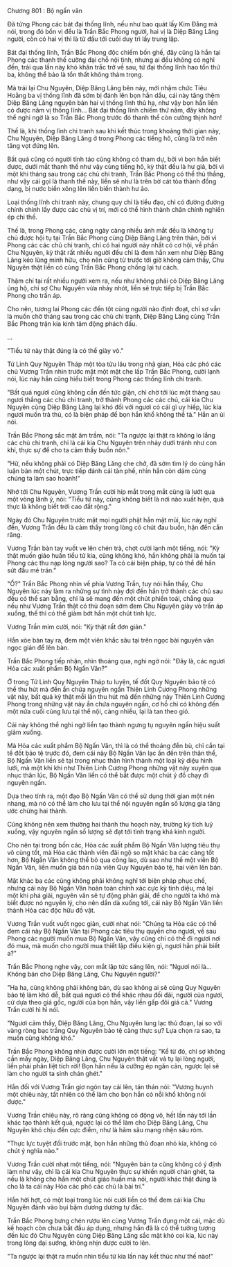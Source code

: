 




Chương 801 : Bộ ngấn văn


Đã từng Phong các bát đại thống lĩnh, nếu như bao quát lấy Kim Đằng mà nói, trong đó bốn vị đều là Trần Bắc Phong người, hai vị là Diệp Băng Lăng người, còn có hai vị thì là từ đầu tới cuối duy trì lấy trung lập.

Bát đại thống lĩnh, Trần Bắc Phong độc chiếm bốn ghế, đây cũng là hắn tại Phong các thanh thế cường đại chỗ nội tình, nhưng ai đều không có nghĩ đến, trải qua lần này khó khăn trắc trở về sau, tứ đại thống lĩnh hao tổn thứ ba, không thể bảo là tổn thất không thảm trọng.

Mà trái lại Chu Nguyên, Diệp Băng Lăng bên này, mới nhậm chức Tiêu Hoằng ba vị thống lĩnh đã sớm bị đánh lên bọn hắn dấu, cái này tăng thêm Diệp Băng Lăng nguyên bản hai vị thống lĩnh thủ hạ, như vậy bọn hắn liền có được năm vị thống lĩnh... Bát đại thống lĩnh chiếm thứ năm, đây không thể nghi ngờ là so Trần Bắc Phong trước đó thanh thế còn cường thịnh hơn!

Thế là, khi thống lĩnh chi tranh sau khi kết thúc trong khoảng thời gian này, Chu Nguyên, Diệp Băng Lăng ở trong Phong các tiếng hô, cũng là trở nên tăng vọt đứng lên.

Bất quá cũng có người tỉnh táo cũng không có tham dự, bởi vì bọn hắn biết được, dưới mắt thanh thế như vậy cùng tiếng hô, kỳ thật đều là hư giả, bởi vì một khi tháng sau trong các chủ chi tranh, Trần Bắc Phong có thể thủ thắng, như vậy cái gọi là thanh thế này, liền sẽ như là trên bờ cát tòa thành đồng dạng, bị nước biển xông lên liền biến thành hư ảo.

Loại thống lĩnh chi tranh này, chung quy chỉ là tiểu đạo, chỉ có đường đường chính chính lấy được các chủ vị trí, mới có thể hình thành chân chính nghiền ép chi thế.

Thế là, trong Phong các, càng ngày càng nhiều ánh mắt đều là không tự chủ được hội tụ tại Trần Bắc Phong cùng Diệp Băng Lăng trên thân, bởi vì Phong các các chủ chi tranh, chỉ có hai người này nhất có cơ hội, về phần Chu Nguyên, kỳ thật rất nhiều người đều chỉ là đem hắn xem như Diệp Băng Lăng kéo lũng minh hữu, cho nên cũng từ trước tới giờ không cảm thấy, Chu Nguyên thật liền có cùng Trần Bắc Phong chống lại tư cách.

Thậm chí tại rất nhiều người xem ra, nếu như không phải có Diệp Băng Lăng ủng hộ, chỉ sợ Chu Nguyên vừa nhảy nhót, liền sẽ trực tiếp bị Trần Bắc Phong cho trấn áp.

Cho nên, tương lai Phong các đến tột cùng người nào định đoạt, chỉ sợ vẫn là muốn chờ tháng sau trong các chủ chi tranh, Diệp Băng Lăng cùng Trần Bắc Phong trận kia kinh tâm động phách đấu.

...

"Tiểu tử này thật đúng là có thể giày vò."

Tứ Linh Quy Nguyên Tháp một tòa tửu lâu trong nhã gian, Hỏa các phó các chủ Vương Trần nhìn trước mặt một mặt che lấp Trần Bắc Phong, cười lạnh nói, lúc này hắn cũng hiểu biết trong Phong các thống lĩnh chi tranh.

"Bất quá ngươi cũng không cần đến tức giận, chỉ chờ tới lúc một tháng sau ngươi thắng các chủ chi tranh, trở thành Phong các các chủ, cái kia Chu Nguyên cùng Diệp Băng Lăng lại khó đối với ngươi có cái gì uy hiếp, lúc kia ngươi muốn trả thù, có là biện pháp để bọn hắn khổ không thể tả." Hắn an ủi nói.

Trần Bắc Phong sắc mặt âm trầm, nói: "Ta ngược lại thật ra không lo lắng các chủ chi tranh, chỉ là cái kia Chu Nguyên trên nhảy dưới tránh như con khỉ, thực sự để cho ta cảm thấy buồn nôn."

"Hừ, nếu không phải có Diệp Băng Lăng che chở, đã sớm tìm lý do cùng hắn luận bàn một chút, trực tiếp đánh cái tàn phế, nhìn hắn còn dám cùng chúng ta làm sao hoành!"

Nhớ tới Chu Nguyên, Vương Trần cười híp mắt trong mắt cũng là lướt qua một vòng lãnh ý, nói: "Tiểu tử này, cũng không biết là nơi nào xuất hiện, quả thực là không biết trời cao đất rộng."

Ngày đó Chu Nguyên trước mặt mọi người phật hắn mặt mũi, lúc này nghĩ đến, Vương Trần đều là cảm thấy trong lòng có chút đau buồn, hận đến cắn răng.

Vương Trần bàn tay vuốt ve lên chén trà, chợt cười lạnh một tiếng, nói: "Kỳ thật muốn giáo huấn tiểu tử kia, cũng không khó, hắn không phải là muốn tại Phong các thu nạp lòng người sao? Ta có cái biện pháp, tự có thể để hắn sứt đầu mẻ trán."

"Ồ?" Trần Bắc Phong nhìn về phía Vương Trần, tuy nói hắn thấy, Chu Nguyên lúc này làm ra những sự tình này đợi đến hắn trở thành các chủ sau đều có thể san bằng, chỉ là sẽ mang đến một chút phiền toái, chẳng qua nếu như Vương Trần thật có thủ đoạn sớm đem Chu Nguyên giày vò trấn áp xuống, thế thì có thể giảm bớt hắn một chút tinh lực.

Vương Trần mỉm cười, nói: "Kỳ thật rất đơn giản."

Hắn xòe bàn tay ra, đem một viên khắc sâu tại trên ngọc bài nguyên văn ngọc giản để lên bàn.

Trần Bắc Phong tiếp nhận, nhìn thoáng qua, nghi ngờ nói: "Đây là, các ngươi Hỏa các xuất phẩm Bộ Ngấn Văn?"

Ở trong Tứ Linh Quy Nguyên Tháp tu luyện, tế đốt Quy Nguyên bảo tệ có thể thu hút mà đến ẩn chứa nguyên ngấn Thiên Linh Cương Phong những vật này, bất quá kỳ thật mỗi lần thu hút mà đến những này Thiên Linh Cương Phong trong những vật này ẩn chứa nguyên ngấn, cơ hồ chỉ có không đến một nửa cuối cùng lưu tại thể nội, càng nhiều, lại là tan theo gió.

Cái này không thể nghi ngờ liền tạo thành ngưng tụ nguyên ngấn hiệu suất giảm xuống.

Mà Hỏa các xuất phẩm Bộ Ngấn Văn, thì là có thể thoáng đền bù, chỉ cần tại tế đốt bảo tệ trước đó, đem cái này Bộ Ngấn Văn lạc ấn đến trên thân thể, Bộ Ngấn Văn liền sẽ tại trong nhục thân hình thành một loại kỳ diệu hình lưới, mà một khi khi như Thiên Linh Cương Phong những vật này xuyên qua nhục thân lúc, Bộ Ngấn Văn liền có thể bắt được một chút ý đồ chạy đi nguyên ngấn.

Dựa theo tính ra, một đạo Bộ Ngấn Văn có thể sử dụng thời gian một nén nhang, mà nó có thể làm cho lưu tại thể nội nguyên ngấn số lượng gia tăng ước chừng hai thành.

Cũng không nên xem thường hai thành thu hoạch này, trường kỳ tích luỹ xuống, vậy nguyên ngấn số lượng sẽ đạt tới tình trạng khá kinh người.

Cho nên tại trong bốn các, Hỏa các xuất phẩm Bộ Ngấn Văn lượng tiêu thụ vô cùng tốt, mà Hỏa các thành viên đãi ngộ so mặt khác ba các càng tốt hơn, Bộ Ngấn Văn không thể bỏ qua công lao, dù sao như thế một viên Bộ Ngấn Văn, liền muốn giá bán nửa viên Quy Nguyên bảo tệ, hai viên lên bán.

Mặt khác ba các cũng không phải không nghĩ tới biện pháp phục chế, nhưng cái này Bộ Ngấn Văn hoàn toàn chính xác cực kỳ tinh diệu, mà lại một khi phá giải, nguyên văn sẽ tự động phân giải, để cho người ta khó mà biết được nó nguyên lý, cho nên dần dà xuống tới, cái này Bộ Ngấn Văn liền thành Hỏa các độc hữu đồ vật.

Vương Trần vuốt vuốt ngọc giản, cười nhạt nói: "Chúng ta Hỏa các có thể đem cái này Bộ Ngấn Văn tại Phong các tiêu thụ quyền cho ngươi, về sau Phong các người muốn mua Bộ Ngấn Văn, vậy cũng chỉ có thể đi ngươi nơi đó mua, mà muốn cho người mua thiết lập điều kiện gì, ngươi hẳn phải biết a?"

Trần Bắc Phong nghe vậy, con mắt lập tức sáng lên, nói: "Ngươi nói là... Không bán cho Diệp Băng Lăng, Chu Nguyên người?"

"Ha ha, cũng không phải không bán, dù sao không ai sẽ cùng Quy Nguyên bảo tệ làm khó dễ, bất quá ngươi có thể khác nhau đối đãi, người của ngươi, cứ dựa theo giá gốc, người của bọn hắn, vậy liền gấp đôi giá cả." Vương Trần cười hì hì nói.

"Ngươi cảm thấy, Diệp Băng Lăng, Chu Nguyên lung lạc thủ đoạn, lại so với vàng ròng bạc trắng Quy Nguyên bảo tệ càng thực sự? Lựa chọn ra sao, ta muốn cũng không khó."

Trần Bắc Phong không nhịn được cười lớn một tiếng: "Kể từ đó, chỉ sợ không cần mấy ngày, Diệp Băng Lăng, Chu Nguyên thật vất vả tụ lại lòng người, liền phải phân liệt tích rời! Bọn hắn nếu là cưỡng ép ngăn cản, ngược lại sẽ làm cho người ta sinh chán ghét."

Hắn đối với Vương Trần giơ ngón tay cái lên, tán thán nói: "Vương huynh một chiêu này, tất nhiên có thể làm cho bọn hắn có nỗi khổ không nói được."

Vương Trần chiêu này, rõ ràng cũng không có động võ, hết lần này tới lần khác tạo thành kết quả, ngược lại có thể làm cho Diệp Băng Lăng, Chu Nguyên khó chịu đến cực điểm, như là hãm sâu mạng nhện sâu róm.

"Thực lực tuyệt đối trước mặt, bọn hắn những thủ đoạn nhỏ kia, không có chút ý nghĩa nào."

Vương Trần cười nhạt một tiếng, nói: "Nguyên bản ta cũng không có ý định làm như vậy, chỉ là cái kia Chu Nguyên thực sự khiến người chán ghét, ta nếu là không cho hắn một chút giáo huấn mà nói, người khác thật đúng là cho là ta cái này Hỏa các phó các chủ là bài trí."

Hắn hời hợt, có một loại trong lúc nói cười liền có thể đem cái kia Chu Nguyên đánh vào bụi bặm dương dương tự đắc.

Trần Bắc Phong bưng chén rượu lên cùng Vương Trần đụng một cái, mặc dù kế hoạch còn chưa bắt đầu áp dụng, nhưng hắn đã là có thể tưởng tượng đến lúc đó Chu Nguyên cùng Diệp Băng Lăng sắc mặt khó coi kia, lúc này trong lòng đại sướng, không nhịn được cười to lên.

"Ta ngược lại thật ra muốn nhìn tiểu tử kia lần này kết thúc như thế nào!"




